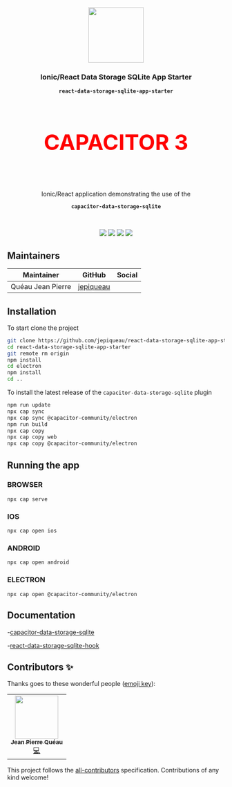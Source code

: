 <p align="center"><br><img src="https://avatars3.githubusercontent.com/u/16580653?v=4" width="128" height="128" /></p>

<h3 align="center">Ionic/React Data Storage SQLite App Starter</h3>
<p align="center"><strong><code>react-data-storage-sqlite-app-starter</code></strong></p>
<br>
<p align="center" style="font-size:50px;color:red"><strong>CAPACITOR 3</strong></p><br>
<p align="center">Ionic/React application demonstrating the use of the</p>
<p align="center"><strong><code>capacitor-data-storage-sqlite</code></strong></p>
<br>
<p align="center">
  <img src="https://img.shields.io/maintenance/yes/2021?style=flat-square" />
  <a href="https://github.com/jepiqueau/react-data-storage-sqlite-app-starter"><img src="https://img.shields.io/github/license/jepiqueau/react-data-storage-sqlite-app-starter?style=flat-square" /></a>
  <a href="https://github.com/jepiqueau/react-data-storage-sqlite-app-starter"><img src="https://img.shields.io/github/package-json/v/jepiqueau/react-data-storage-sqlite-app-starter?style=flat-square" /></a>
<!-- ALL-CONTRIBUTORS-BADGE:START - Do not remove or modify this section -->
<a href="#contributors-"><img src="https://img.shields.io/badge/all%20contributors-1-orange?style=flat-square" /></a>
<!-- ALL-CONTRIBUTORS-BADGE:END -->
</p>

## Maintainers

| Maintainer        | GitHub                                    | Social |
| ----------------- | ----------------------------------------- | ------ |
| Quéau Jean Pierre | [jepiqueau](https://github.com/jepiqueau) |        |


## Installation

To start clone the project
```bash
git clone https://github.com/jepiqueau/react-data-storage-sqlite-app-starter.git 
cd react-data-storage-sqlite-app-starter
git remote rm origin
npm install
cd electron
npm install
cd ..
```


To install the latest release of the ```capacitor-data-storage-sqlite``` plugin

```bash
npm run update
npx cap sync
npx cap sync @capacitor-community/electron
npm run build
npx cap copy
npx cap copy web
npx cap copy @capacitor-community/electron
```

## Running the app

### BROWSER

```
npx cap serve
```

### IOS

```
npx cap open ios
```

### ANDROID

```
npx cap open android
```

### ELECTRON

```
npx cap open @capacitor-community/electron
```


## Documentation

 -[capacitor-data-storage-sqlite](https://www.npmjs.com/package/capacitor-data-storage-sqlite)

 -[react-data-storage-sqlite-hook](https://www.npmjs.com/package/react-data-storage-sqlite-hook)



## Contributors ✨

Thanks goes to these wonderful people ([emoji key](https://allcontributors.org/docs/en/emoji-key)):

<!-- ALL-CONTRIBUTORS-LIST:START - Do not remove or modify this section -->
<!-- prettier-ignore-start -->
<!-- markdownlint-disable -->
<table>
  <tr>
    <td align="center"><a href="https://github.com/jepiqueau"><img src="https://avatars3.githubusercontent.com/u/16580653?v=4" width="100px;" alt=""/><br /><sub><b>Jean Pierre Quéau</b></sub></a><br /><a href="https://github.com/jepiqueau/react-data-storage-sqlite-app-starter/commits?author=jepiqueau" title="Code">💻</a></td>
  </tr>
</table>

<!-- markdownlint-enable -->
<!-- prettier-ignore-end -->

<!-- ALL-CONTRIBUTORS-LIST:END -->

This project follows the [all-contributors](https://github.com/all-contributors/all-contributors) specification. Contributions of any kind welcome!
